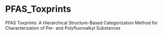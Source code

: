 # PFAS_Toxprints
PFAS Toxprints: A Hierarchical Structure-Based Categorization Method for Characterization of Per- and Polyfluoroalkyl Substances
